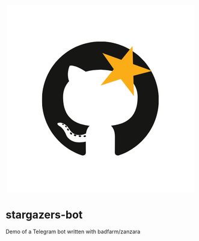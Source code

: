 <p align="center">
  <img src="https://github.com/badfarm/stargazers-bot/blob/master/logo.png">
</p>


# stargazers-bot

Demo of a Telegram bot written with badfarm/zanzara
